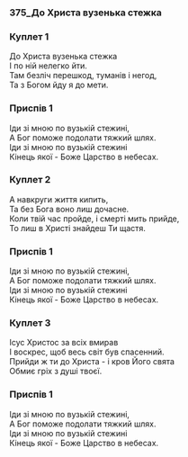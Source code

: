 ### 375_До Христа вузенька стежка
### Куплет 1
До Христа вузенька стежка <br/>І по ній нелегко йти.<br/>Там безліч перешкод, туманів і негод, <br/>Та з Богом йду я до мети.
### Приспів 1
Іди зі мною по вузькій стежині, <br/>А Бог поможе подолати тяжкий шлях.<br/>Іди зі мною по вузькій стежині <br/>Кінець якої - Боже Царство в небесах.
### Куплет 2
А навкруги життя кипить, <br/>Та без Бога воно лиш дочасне.<br/>Коли твій час пройде, і смерті мить прийде, <br/>То лиш в Христі знайдеш Ти щастя.
### Приспів 1
Іди зі мною по вузькій стежині, <br/>А Бог поможе подолати тяжкий шлях.<br/>Іди зі мною по вузькій стежині <br/>Кінець якої - Боже Царство в небесах.
### Куплет 3
Ісус Христос за всіх вмирав <br/>І воскрес, щоб весь світ був спасенний.<br/>Прийди ж ти до Христа - і кров Його свята <br/>Обмиє гріх з душі твоєї.
### Приспів 1
Іди зі мною по вузькій стежині, <br/>А Бог поможе подолати тяжкий шлях.<br/>Іди зі мною по вузькій стежині <br/>Кінець якої - Боже Царство в небесах.
